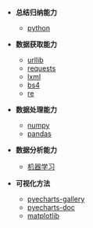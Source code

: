 * **总结归纳能力**

  - [python](</python/README>)

* **数据获取能力**
  
  - [urllib](</urllib/README>)
  - [requests](</requests/README>)
  - [lxml](</lxml/README>)
  - [bs4](</bs4/README>)
  - [re](</re/README>)
  
* **数据处理能力**
  
  - [numpy](</numpy/README>)
  - [pandas](</pandas/README>)
  
* **数据分析能力**
  - [机器学习](</ML/README>)

* **可视化方法**
  - [pyecharts-gallery](</pyecharts/README>)
  - [pyecharts-doc](</doc-pyecharts/zh-cn/>)
  - [matplotlib](</matplotlib/README>)
